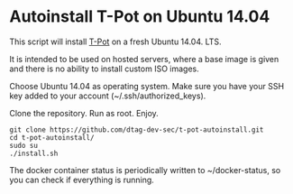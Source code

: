 # Autoinstall T-Pot on Ubuntu 14.04

This script will install [T-Pot](http://dtag-dev-sec.github.io/mediator/feature/2015/03/17/concept.html) on a fresh Ubuntu 14.04. LTS. 

It is intended to be used on hosted servers, where a base image is given and there is no ability to install custom ISO images. 

Choose Ubuntu 14.04 as operating system. Make sure you have your SSH key added to your account (~/.ssh/authorized_keys). 

Clone the repository. Run as root. Enjoy.

    git clone https://github.com/dtag-dev-sec/t-pot-autoinstall.git
    cd t-pot-autoinstall/
    sudo su
    ./install.sh
    
The docker container status is periodically written to ~/docker-status, so you can check if everything is running. 
